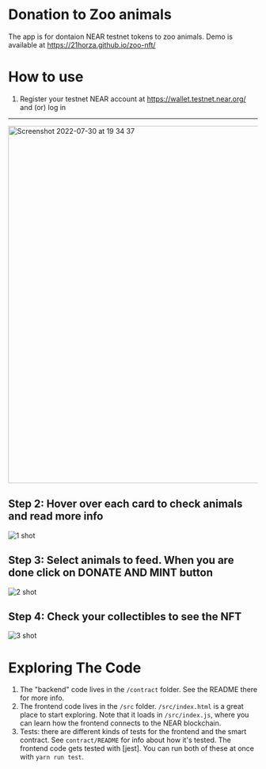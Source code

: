 Donation to Zoo animals
======
The app is for dontaion NEAR testnet tokens to zoo animals. Demo is available at https://21horza.github.io/zoo-nft/


How to use
======


1. Register your testnet NEAR account at https://wallet.testnet.near.org/ and (or) log in

------------------------------------------

<img width="722" alt="Screenshot 2022-07-30 at 19 34 37" src="https://user-images.githubusercontent.com/81642088/181913719-5548a7c5-9cce-4ebd-8d9b-ac00aa10f3dd.png">


Step 2: Hover over each card to check animals and read more info
------------------------------------------

![1 shot](https://user-images.githubusercontent.com/81642088/181914286-8e2d0370-6739-494b-9ac7-36df29e090fc.gif)


Step 3: Select animals to feed. When you are done click on DONATE AND MINT button
------------------------------------------

![2 shot](https://user-images.githubusercontent.com/81642088/181914400-dfb2af31-b078-47a9-887e-3eeb1f03e2eb.gif)


Step 4: Check your collectibles to see the NFT
------------------------------------------
![3 shot](https://user-images.githubusercontent.com/81642088/181914454-f268714f-15c9-4229-b387-2cc4bed2a947.gif)



Exploring The Code
==================

1. The "backend" code lives in the `/contract` folder. See the README there for
   more info.
2. The frontend code lives in the `/src` folder. `/src/index.html` is a great
   place to start exploring. Note that it loads in `/src/index.js`, where you
   can learn how the frontend connects to the NEAR blockchain.
3. Tests: there are different kinds of tests for the frontend and the smart
   contract. See `contract/README` for info about how it's tested. The frontend
   code gets tested with [jest]. You can run both of these at once with `yarn
   run test`.
